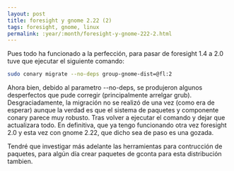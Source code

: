 ```yaml
---
layout: post
title: foresight y gnome 2.22 (2)
tags: foresight, gnome, linux
permalink: :year/:month/foresight-y-gnome-222-2.html
---
```


Pues todo ha funcionado a la perfección, para pasar de foresight 1.4 a 2.0 tuve que ejecutar el siguiente comando:  

~~~bash 
sudo conary migrate --no-deps group-gnome-dist=@fl:2  
~~~

Ahora bien, debido al parametro --no-deps, se produjeron algunos desperfectos que pude corregir (principalmente arrelgar grub). Desgraciadamente, la migración no se realizó de una vez (como era de esperar) aunque la verdad es que el sistema de paquetes y componente conary parece muy robusto. Tras volver a ejecutar el comando y dejar que actualizara todo. En definitiva, que ya tengo funcionando otra vez foresight 2.0 y esta vez con gnome 2.22, que dicho sea de paso es una gozada.  

Tendré que investigar más adelante las herramientas para contrucción de paquetes, para algún día crear paquetes de gconta para esta distribución tambien.